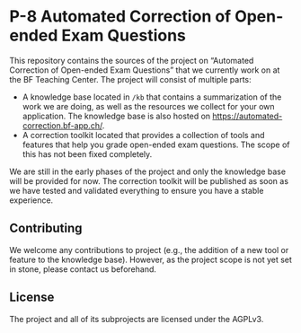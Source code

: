 # P-8 Automated Correction of Open-ended Exam Questions

This repository contains the sources of the project on “Automated Correction of Open-ended Exam Questions” that we currently work on at the BF Teaching Center. The project will consist of multiple parts:

- A knowledge base located in `/kb` that contains a summarization of the work we are doing, as well as the resources we collect for your own application. The knowledge base is also hosted on <https://automated-correction.bf-app.ch/>.
- A correction toolkit located that provides a collection of tools and features that help you grade open-ended exam questions. The scope of this has not been fixed completely.

We are still in the early phases of the project and only the knowledge base will be provided for now. The correction toolkit will be published as soon as we have tested and validated everything to ensure you have a stable experience.

## Contributing

We welcome any contributions to project (e.g., the addition of a new tool or feature to the knowledge base). However, as the project scope is not yet set in stone, please contact us beforehand.

## License

The project and all of its subprojects are licensed under the AGPLv3.

